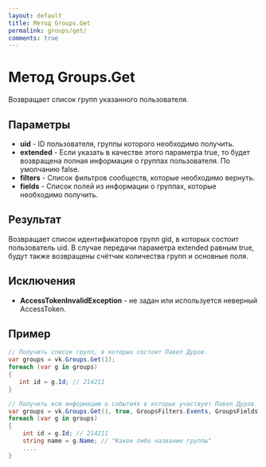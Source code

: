 ```yaml
---
layout: default
title: Метод Groups.Get
permalink: groups/get/
comments: true
---
```

# Метод Groups.Get
Возвращает список групп указанного пользователя.

## Параметры
+ **uid** - ID пользователя, группы которого необходимо получить.
+ **extended** - Если указать в качестве этого параметра true, то будет возвращена полная информация о группах пользователя. По умолчанию false.
+ **filters** - Список фильтров сообществ, которые необходимо вернуть.
+ **fields** - Список полей из информации о группах, которые необходимо получить.

## Результат
Возвращает список идентификаторов групп gid, в которых состоит пользователь uid. В случае передачи параметра extended равным true, будут также возвращены счётчик количества групп и основные поля.

## Исключения
+ **AccessTokenInvalidException** - не задан или используется неверный AccessToken.

## Пример
```csharp
// Получить список групп, в которых состоит Павел Дуров.
var groups = vk.Groups.Get(1);
foreach (var g in groups)
{
   int id = g.Id; // 214211
}

// Получить всю информацию о событиях в которых участвует Павел Дуров.
var groups = vk.Groups.Get(1, true, GroupsFilters.Events, GroupsFields.All);
foreach (var g in groups)
{
    int id = g.Id; // 214211
    string name = g.Name; // "Какое либо название группы"
    ....
}
```

